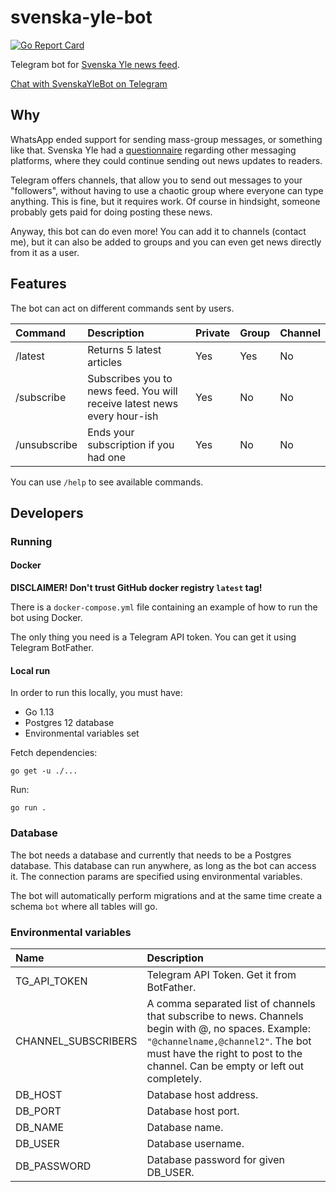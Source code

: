# svenska-yle-bot

[![Go Report Card](https://goreportcard.com/badge/github.com/osoderholm/svenska-yle-bot)](https://goreportcard.com/report/github.com/osoderholm/svenska-yle-bot)

Telegram bot for [Svenska Yle news feed](https://svenska.yle.fi).

[Chat with SvenskaYleBot on Telegram](https://t.me/SvenskaYleBot)

## Why

WhatsApp ended support for sending mass-group messages, or something like that. 
Svenska Yle had a [questionnaire](https://svenska.yle.fi/artikel/2019/12/12/whatsapp-stoppade-grupputskicken-hjalp-oss-att-hitta-nya-satt-att-na-dig) regarding other messaging platforms, 
where they could continue sending out news updates to readers.

Telegram offers channels, that allow you to send out messages to your "followers", 
without having to use a chaotic group where everyone can type anything. 
This is fine, but it requires work. Of course in hindsight, someone probably gets paid for doing posting these news.

Anyway, this bot can do even more! You can add it to channels (contact me), 
but it can also be added to groups and you can even get news directly from it as a user.

## Features

The bot can act on different commands sent by users.

| Command | Description | Private | Group | Channel |
|:---------|:------------|---------|-------|---------|
| /latest  | Returns 5 latest articles| Yes | Yes | No |
| /subscribe | Subscribes you to news feed. You will receive latest news every hour-ish | Yes | No | No |
| /unsubscribe | Ends your subscription if you had one | Yes | No | No |

You can use `/help` to see available commands.

## Developers

### Running

#### Docker

**DISCLAIMER! Don't trust GitHub docker registry `latest` tag!**

There is a `docker-compose.yml` file containing an example of how to run the bot using Docker.

The only thing you need is a Telegram API token. You can get it using Telegram BotFather.

#### Local run
In order to run this locally, you must have: 

* Go 1.13
* Postgres 12 database
* Environmental variables set

Fetch dependencies:

    go get -u ./...
    
Run:

    go run .

### Database

The bot needs a database and currently that needs to be a Postgres database. 
This database can run anywhere, as long as the bot can access it. 
The connection params are specified using environmental variables.

The bot will automatically perform migrations and at the same time create a schema `bot` where all tables will go.

### Environmental variables

| Name | Description |
|:-----|:------------|
| TG_API_TOKEN | Telegram API Token. Get it from BotFather. |
| CHANNEL_SUBSCRIBERS | A comma separated list of channels that subscribe to news. Channels begin with @, no spaces. Example: `"@channelname,@channel2"`. The bot must have the right to post to the channel. Can be empty or left out completely. |
| DB_HOST | Database host address. |
| DB_PORT | Database host port. |
| DB_NAME | Database name. |
| DB_USER | Database username. |
| DB_PASSWORD | Database password for given DB_USER. |    

